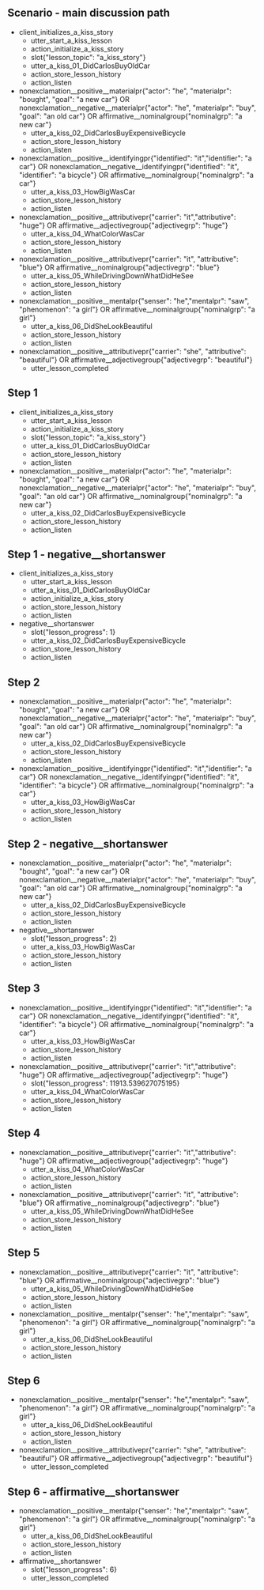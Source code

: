 ## Scenario - main discussion path
* client_initializes_a_kiss_story
    - utter_start_a_kiss_lesson
    - action_initialize_a_kiss_story
    - slot{"lesson_topic": "a_kiss_story"}
    - utter_a_kiss_01_DidCarlosBuyOldCar
    - action_store_lesson_history
    - action_listen
* nonexclamation__positive__materialpr{"actor": "he", "materialpr": "bought", "goal": "a new car"} OR nonexclamation__negative__materialpr{"actor": "he", "materialpr": "buy", "goal": "an old car"} OR affirmative__nominalgroup{"nominalgrp": "a new car"}
    - utter_a_kiss_02_DidCarlosBuyExpensiveBicycle
    - action_store_lesson_history
    - action_listen
* nonexclamation__positive__identifyingpr{"identified": "it","identifier": "a car"} OR nonexclamation__negative__identifyingpr{"identified": "it", "identifier": "a bicycle"} OR affirmative__nominalgroup{"nominalgrp": "a car"}
    - utter_a_kiss_03_HowBigWasCar
    - action_store_lesson_history
    - action_listen
* nonexclamation__positive__attributivepr{"carrier": "it","attributive": "huge"} OR affirmative__adjectivegroup{"adjectivegrp": "huge"}
    - utter_a_kiss_04_WhatColorWasCar
    - action_store_lesson_history
    - action_listen
* nonexclamation__positive__attributivepr{"carrier": "it", "attributive": "blue"} OR affirmative__nominalgroup{"adjectivegrp": "blue"}
    - utter_a_kiss_05_WhileDrivingDownWhatDidHeSee
    - action_store_lesson_history
    - action_listen
* nonexclamation__positive__mentalpr{"senser": "he","mentalpr": "saw", "phenomenon": "a girl"} OR affirmative__nominalgroup{"nominalgrp": "a girl"}
    - utter_a_kiss_06_DidSheLookBeautiful
    - action_store_lesson_history
    - action_listen
* nonexclamation__positive__attributivepr{"carrier": "she", "attributive": "beautiful"} OR affirmative__adjectivegroup{"adjectivegrp": "beautiful"}
    - utter_lesson_completed

## Step 1
* client_initializes_a_kiss_story
    - utter_start_a_kiss_lesson
    - action_initialize_a_kiss_story
    - slot{"lesson_topic": "a_kiss_story"}
    - utter_a_kiss_01_DidCarlosBuyOldCar
    - action_store_lesson_history
    - action_listen
* nonexclamation__positive__materialpr{"actor": "he", "materialpr": "bought", "goal": "a new car"} OR nonexclamation__negative__materialpr{"actor": "he", "materialpr": "buy", "goal": "an old car"} OR affirmative__nominalgroup{"nominalgrp": "a new car"}
    - utter_a_kiss_02_DidCarlosBuyExpensiveBicycle
    - action_store_lesson_history
    - action_listen

## Step 1 - negative__shortanswer
* client_initializes_a_kiss_story
    - utter_start_a_kiss_lesson
    - utter_a_kiss_01_DidCarlosBuyOldCar
    - action_initialize_a_kiss_story
    - action_store_lesson_history
    - action_listen
* negative__shortanswer
    - slot{"lesson_progress": 1}
    - utter_a_kiss_02_DidCarlosBuyExpensiveBicycle
    - action_store_lesson_history
    - action_listen

## Step 2
* nonexclamation__positive__materialpr{"actor": "he", "materialpr": "bought", "goal": "a new car"} OR nonexclamation__negative__materialpr{"actor": "he", "materialpr": "buy", "goal": "an old car"} OR affirmative__nominalgroup{"nominalgrp": "a new car"}
    - utter_a_kiss_02_DidCarlosBuyExpensiveBicycle
    - action_store_lesson_history
    - action_listen
* nonexclamation__positive__identifyingpr{"identified": "it","identifier": "a car"} OR nonexclamation__negative__identifyingpr{"identified": "it", "identifier": "a bicycle"} OR affirmative__nominalgroup{"nominalgrp": "a car"}
    - utter_a_kiss_03_HowBigWasCar
    - action_store_lesson_history
    - action_listen

## Step 2 - negative__shortanswer
* nonexclamation__positive__materialpr{"actor": "he", "materialpr": "bought", "goal": "a new car"} OR nonexclamation__negative__materialpr{"actor": "he", "materialpr": "buy", "goal": "an old car"} OR affirmative__nominalgroup{"nominalgrp": "a new car"}
    - utter_a_kiss_02_DidCarlosBuyExpensiveBicycle
    - action_store_lesson_history
    - action_listen
* negative__shortanswer
    - slot{"lesson_progress": 2}
    - utter_a_kiss_03_HowBigWasCar
    - action_store_lesson_history
    - action_listen

## Step 3
* nonexclamation__positive__identifyingpr{"identified": "it","identifier": "a car"} OR nonexclamation__negative__identifyingpr{"identified": "it", "identifier": "a bicycle"} OR affirmative__nominalgroup{"nominalgrp": "a car"}
    - utter_a_kiss_03_HowBigWasCar
    - action_store_lesson_history
    - action_listen
* nonexclamation__positive__attributivepr{"carrier": "it","attributive": "huge"} OR affirmative__adjectivegroup{"adjectivegrp": "huge"}
    - slot{"lesson_progress": 11913.539627075195}
    - utter_a_kiss_04_WhatColorWasCar
    - action_store_lesson_history
    - action_listen

## Step 4
* nonexclamation__positive__attributivepr{"carrier": "it","attributive": "huge"} OR affirmative__adjectivegroup{"adjectivegrp": "huge"}
    - utter_a_kiss_04_WhatColorWasCar
    - action_store_lesson_history
    - action_listen
* nonexclamation__positive__attributivepr{"carrier": "it", "attributive": "blue"} OR affirmative__nominalgroup{"adjectivegrp": "blue"}
    - utter_a_kiss_05_WhileDrivingDownWhatDidHeSee
    - action_store_lesson_history
    - action_listen

## Step 5
* nonexclamation__positive__attributivepr{"carrier": "it", "attributive": "blue"} OR affirmative__nominalgroup{"adjectivegrp": "blue"}
    - utter_a_kiss_05_WhileDrivingDownWhatDidHeSee
    - action_store_lesson_history
    - action_listen
* nonexclamation__positive__mentalpr{"senser": "he","mentalpr": "saw", "phenomenon": "a girl"} OR affirmative__nominalgroup{"nominalgrp": "a girl"}
    - utter_a_kiss_06_DidSheLookBeautiful
    - action_store_lesson_history
    - action_listen

## Step 6
* nonexclamation__positive__mentalpr{"senser": "he","mentalpr": "saw", "phenomenon": "a girl"} OR affirmative__nominalgroup{"nominalgrp": "a girl"}
    - utter_a_kiss_06_DidSheLookBeautiful
    - action_store_lesson_history
    - action_listen
* nonexclamation__positive__attributivepr{"carrier": "she", "attributive": "beautiful"} OR affirmative__adjectivegroup{"adjectivegrp": "beautiful"}
    - utter_lesson_completed

## Step 6 - affirmative__shortanswer
* nonexclamation__positive__mentalpr{"senser": "he","mentalpr": "saw", "phenomenon": "a girl"} OR affirmative__nominalgroup{"nominalgrp": "a girl"}
    - utter_a_kiss_06_DidSheLookBeautiful
    - action_store_lesson_history
    - action_listen
* affirmative__shortanswer
    - slot{"lesson_progress": 6}
    - utter_lesson_completed
